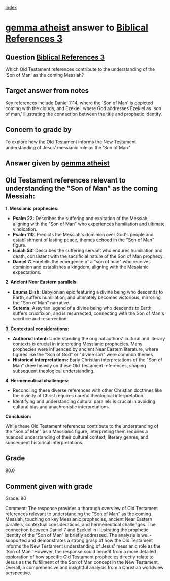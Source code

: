 
[Index](../../index.md)
# [gemma atheist](../../answering_models/gemma_atheist.md) answer to [Biblical References 3](../../questions/Biblical_References_3.md)

## Question [Biblical References 3](../../questions/Biblical_References_3.md)
Which Old Testament references contribute to the understanding of the 'Son of Man' as the coming Messiah?

## Target answer from notes
Key references include Daniel 7:14, where the 'Son of Man' is depicted coming with the clouds, and Ezekiel, where God addresses Ezekiel as 'son of man,' illustrating the connection between the title and prophetic identity.

## Concern to grade by
To explore how the Old Testament informs the New Testament understanding of Jesus’ messianic role as the 'Son of Man.'

## Answer given by [gemma atheist](../../answering_models/gemma_atheist.md)
## Old Testament references relevant to understanding the "Son of Man" as the coming Messiah:

**1. Messianic prophecies:**

* **Psalm 22:** Describes the suffering and exaltation of the Messiah, aligning with the "Son of Man" who experiences humiliation and ultimate vindication.
* **Psalm 110:** Predicts the Messiah's dominion over God's people and establishment of lasting peace, themes echoed in the "Son of Man" figure.
* **Isaiah 53:** Describes the suffering servant who endures humiliation and death, consistent with the sacrificial nature of the Son of Man prophecy.
* **Daniel 7:** Foretells the emergence of a "son of man" who receives dominion and establishes a kingdom, aligning with the Messianic expectations.

**2. Ancient Near Eastern parallels:**

* **Enuma Elish:** Babylonian epic featuring a divine being who descends to Earth, suffers humiliation, and ultimately becomes victorious, mirroring the "Son of Man" narrative.
* **Sutema:** Assyrian legend of a divine being who descends to Earth, suffers crucifixion, and is resurrected, connecting with the Son of Man's sacrifice and resurrection.

**3. Contextual considerations:**

* **Authorial intent:** Understanding the original authors' cultural and literary contexts is crucial in interpreting Messianic prophecies. Many prophecies were influenced by ancient Near Eastern literature, where figures like the "Son of God" or "divine son" were common themes.
* **Historical interpretations:** Early Christian interpretations of the "Son of Man" drew heavily on these Old Testament references, shaping subsequent theological understanding.

**4. Hermeneutical challenges:**

* Reconciling these diverse references with other Christian doctrines like the divinity of Christ requires careful theological interpretation.
* Identifying and understanding cultural parallels is crucial in avoiding cultural bias and anachronistic interpretations.


**Conclusion:**

While these Old Testament references contribute to the understanding of the "Son of Man" as a Messianic figure, interpreting them requires a nuanced understanding of their cultural context, literary genres, and subsequent historical interpretations.

## Grade
90.0

## Comment given with grade
Grade: 90

Comment: The response provides a thorough overview of Old Testament references relevant to understanding the "Son of Man" as the coming Messiah, touching on key Messianic prophecies, ancient Near Eastern parallels, contextual considerations, and hermeneutical challenges. The connection between Daniel 7 and Ezekiel in illustrating the prophetic identity of the "Son of Man" is briefly addressed. The analysis is well-supported and demonstrates a strong grasp of how the Old Testament informs the New Testament understanding of Jesus' messianic role as the 'Son of Man.' However, the response could benefit from a more detailed exploration of how specific Old Testament prophecies directly relate to Jesus as the fulfillment of the Son of Man concept in the New Testament. Overall, a comprehensive and insightful analysis from a Christian worldview perspective.
